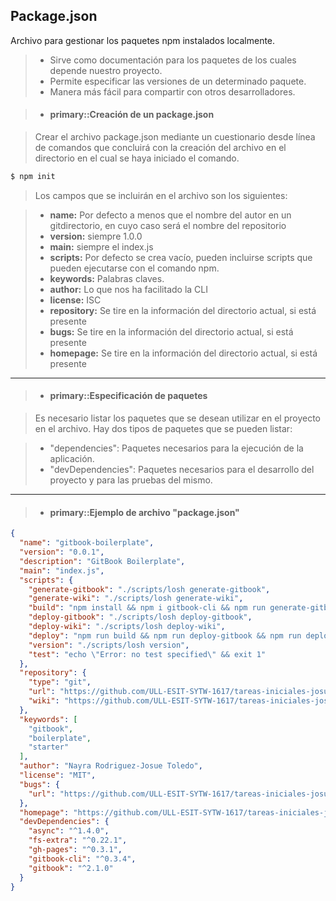 
Package.json
-------------

Archivo para gestionar los paquetes npm instalados localmente. 

> - Sirve como documentación para los paquetes de los cuales depende nuestro proyecto.
> - Permite especificar las versiones de un determinado paquete.
> - Manera más fácil para compartir con otros desarrolladores.


>- #### primary::Creación de un **package.json**

> Crear el archivo package.json mediante un cuestionario desde línea de comandos que concluirá con la creación del archivo en el directorio en el cual se haya iniciado el comando.

> 
```bash
$ npm init 
```

> Los campos que se incluirán en el archivo son los siguientes:


> - **name:** Por defecto a menos que el nombre del autor en un gitdirectorio, en cuyo caso será el nombre del repositorio
> - **version:** siempre 1.0.0
> - **main:** siempre el index.js
> - **scripts:** Por defecto se crea vacío, pueden incluirse scripts que pueden ejecutarse con el comando npm.
> - **keywords:** Palabras claves.
> - **author:** Lo que nos ha facilitado la CLI
> - **license:** ISC
> - **repository:** Se tire en la información del directorio actual, si está presente
> - **bugs:** Se tire en la información del directorio actual, si está presente
> - **homepage:** Se tire en la información del directorio actual, si está presente

<hr />

>- #### primary::Especificación de paquetes 

> Es necesario listar los paquetes que se desean utilizar en el proyecto en el archivo.
> Hay dos tipos de paquetes que se pueden listar:

> - "dependencies": Paquetes necesarios para la ejecución de la aplicación.
> - "devDependencies": Paquetes necesarios para el desarrollo del proyecto y para las pruebas del mismo.

<hr />

>- #### primary::Ejemplo de archivo "package.json"
>
```json
{
  "name": "gitbook-boilerplate",
  "version": "0.0.1",
  "description": "GitBook Boilerplate",
  "main": "index.js",
  "scripts": {
    "generate-gitbook": "./scripts/losh generate-gitbook",
    "generate-wiki": "./scripts/losh generate-wiki",
    "build": "npm install && npm i gitbook-cli && npm run generate-gitbook && npm run generate-wiki",
    "deploy-gitbook": "./scripts/losh deploy-gitbook",
    "deploy-wiki": "./scripts/losh deploy-wiki",
    "deploy": "npm run build && npm run deploy-gitbook && npm run deploy-wiki",
    "version": "./scripts/losh version",
    "test": "echo \"Error: no test specified\" && exit 1"
  },
  "repository": {
    "type": "git",
    "url": "https://github.com/ULL-ESIT-SYTW-1617/tareas-iniciales-josue-nayra.git",
    "wiki": "https://github.com/ULL-ESIT-SYTW-1617/tareas-iniciales-josue-nayra.wiki.git"
  },
  "keywords": [
    "gitbook",
    "boilerplate",
    "starter"
  ],
  "author": "Nayra Rodriguez-Josue Toledo",
  "license": "MIT",
  "bugs": {
    "url": "https://github.com/ULL-ESIT-SYTW-1617/tareas-iniciales-josue-nayra/issues"
  },
  "homepage": "https://github.com/ULL-ESIT-SYTW-1617/tareas-iniciales-josue-nayra#readme",
  "devDependencies": {
    "async": "^1.4.0",
    "fs-extra": "^0.22.1",
    "gh-pages": "^0.3.1",
    "gitbook-cli": "^0.3.4",
    "gitbook": "^2.1.0"
  }
}
```